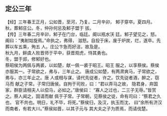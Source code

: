 ## 定公三年

【经】三年春王正月，公如晋，至河，乃复。二月辛卯，
邾子穿卒。夏四月。秋，葬邾庄公。冬，仲孙何忌及邾子盟于
拔。  
【传】三年春二月辛卯，邾子在门台，临廷。阍以瓶水沃
廷。邾子望见之，怒。阍曰：“夷射姑旋焉。”命执之，弗得，
滋怒。自投于床，废于炉炭，烂，遂卒。先葬以车五乘，殉五
人。庄公卞急而好洁，故及是。  
秋九月，鲜虞人败晋师于平中，获晋观虎，恃其勇也。  
冬，盟于郯，修邾好也。  
蔡昭侯为两佩与两裘，以如楚，献一佩一裘于昭王。昭王
服之，以享蔡侯。蔡侯亦服其一。子常欲之，弗与，三年止之。
唐成公如楚，有两肃爽马，子常欲之，弗与，亦三年止之。唐
人或相与谋，请代先従者，许之。饮先従者酒，醉之，窃马而
献之子常。子常归唐侯。自拘于司败，曰：“君以弄马之故，
隐君身，弃国家，群臣请相夫人以偿马，必如之。”唐侯曰：
“寡人之过也，二三子无辱。”皆赏之。蔡人闻之，固请而献
佩于子常。子常朝，见蔡侯之徒，命有司曰：“蔡君之久也，
官不共也。明日，礼不毕，将死。”蔡侯归，及汉，执玉而沈，
曰“余所有济汉而南者，有若大川。”蔡侯如晋，以其子元与
其大夫之子为质焉，而请伐楚。  

